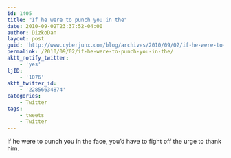 ```yaml
---
id: 1405
title: "If he were to punch you in the"
date: 2010-09-02T23:37:52-04:00
author: DizkoDan
layout: post
guid: 'http://www.cyberjunx.com/blog/archives/2010/09/02/if-he-were-to-punch-you-in-the/'
permalink: /2010/09/02/if-he-were-to-punch-you-in-the/
aktt_notify_twitter:
    - 'yes'
ljID:
    - '1076'
aktt_twitter_id:
    - '22856634874'
categories:
    - Twitter
tags:
    - tweets
    - Twitter
---
```


If he were to punch you in the face, you’d have to fight off the urge to thank him.